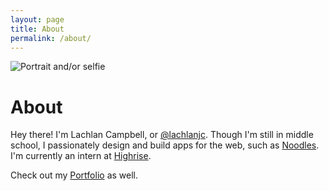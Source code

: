 ```yaml
---
layout: page
title: About
permalink: /about/
---
```


<img alt="Portrait and/or selfie" src="http://d1fmxjrxw87eps.cloudfront.net/me.jpg" class="block circle avatar mx-auto">

<h1 class="center mt1">About</h1>

Hey there! I'm Lachlan Campbell, or [@lachlanjc](https://twitter.com/lachlanjc). Though I'm still in middle school, I passionately design and build apps for the web, such as [Noodles](http://www.getnoodl.es/). I'm currently an intern at [Highrise](https://highrisehq.com/).

Check out my [Portfolio](/portfolio) as well.
